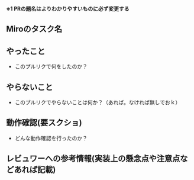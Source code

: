 **※1 PRの題名はよりわかりやすいものに必ず変更する**

## Miroのタスク名

## やったこと
- このプルリクで何をしたのか？

## やらないこと
- このプルリクでやらないことは何か？（あれば。なければ無しでおｋ）

## 動作確認(要スクショ)
- どんな動作確認を行ったのか？

## レビュワーへの参考情報(実装上の懸念点や注意点などあれば記載)
